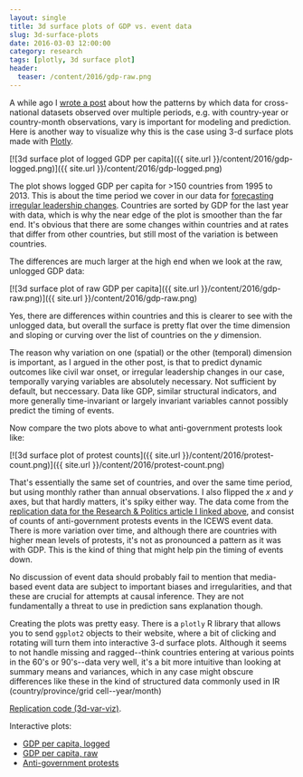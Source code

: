```yaml
---
layout: single
title: 3d surface plots of GDP vs. event data
slug: 3d-surface-plots
date: 2016-03-03 12:00:00
category: research
tags: [plotly, 3d surface plot]
header: 
  teaser: /content/2016/gdp-raw.png
---
```


A while ago I <a href="http://andybeger.com/2014/10/06/the-right-kind-of-variance/">wrote a post</a> about how the patterns by which data for cross-national datasets observed over multiple periods, e.g. with country-year or country-month observations, vary is important for modeling and prediction. Here is another way to visualize why this is the case using 3-d surface plots made with <a href="https://plot.ly">Plotly</a>.

[![3d surface plot of logged GDP per capita]({{ site.url }}/content/2016/gdp-logged.png)]({{ site.url }}/content/2016/gdp-logged.png)

The plot shows logged GDP per capita for &gt;150 countries from 1995 to 2013. This is about the time period we cover in our data for <a href="http://rap.sagepub.com/content/1/3/2053168014557511">forecasting irregular leadership changes</a>. Countries are sorted by GDP for the last year with data, which is why the near edge of the plot is smoother than the far end. It's obvious that there are some changes within countries and at rates that differ from other countries, but still most of the variation is between countries.

<!--more-->

The differences are much larger at the high end when we look at the raw, unlogged GDP data:

[![3d surface plot of raw GDP per capita]({{ site.url }}/content/2016/gdp-raw.png)]({{ site.url }}/content/2016/gdp-raw.png)

Yes, there are differences within countries and this is clearer to see with the unlogged data, but overall the surface is pretty flat over the time dimension and sloping or curving over the list of countries on the <em>y</em> dimension.

The reason why variation on one (spatial) or the other (temporal) dimension is important, as I argued in the other post, is that to predict dynamic outcomes like civil war onset, or irregular leadership changes in our case, temporally varying variables are absolutely necessary. Not sufficient by default, but neccessary. Data like GDP, similar structural indicators, and more generally time-invariant or largely invariant variables cannot possibly predict the timing of events.

Now compare the two plots above to what anti-government protests look like:

[![3d surface plot of protest counts]({{ site.url }}/content/2016/protest-count.png)]({{ site.url }}/content/2016/protest-count.png)

That's essentially the same set of countries, and over the same time period, but using monthly rather than annual observations. I also flipped the <em>x</em> and <em>y</em> axes, but that hardly matters, it's spiky either way. The data come from the <a href="https://github.com/andybega/rap-ensemble-forecasting">replication data for the Research &amp; Politics article I linked above</a>, and consist of counts of anti-government protests events in the ICEWS event data. There is more variation over time, and although there are countries with higher mean levels of protests, it's not as pronounced a pattern as it was with GDP. This is the kind of thing that might help pin the timing of events down.

No discussion of event data should probably fail to mention that media-based event data are subject to important biases and irregularities, and that these are crucial for attempts at causal inference. They are not fundamentally a threat to use in prediction sans explanation though.

Creating the plots was pretty easy. There is a <code>plotly</code> R library that allows you to send <code>ggplot2</code> objects to their website, where a bit of clicking and rotating will turn them into interactive 3-d surface plots. Although it seems to not handle missing and ragged--think countries entering at various points in the 60's or 90's--data very well, it's a bit more intuitive than looking at summary means and variances, which in any case might obscure differences like these in the kind of structured data commonly used in IR (country/province/grid cell--year/month)

<a href="https://github.com/andybega/mireg-blogs/tree/master/3d-var-viz">Replication code (3d-var-viz)</a>.

Interactive plots:
<ul>
	<li><a href="https://plot.ly/~andybega/14/gdp-per-capita-ppp-in-constant-2005-international-logged/">GDP per capita, logged</a></li>
	<li><a href="https://plot.ly/~andybega/21/gdp-per-capita-ppp-constant-2005-international/">GDP per capita, raw</a></li>
	<li><a href="https://plot.ly/~andybega/33/anti-government-protests-icews/">Anti-government protests</a></li>
</ul>
